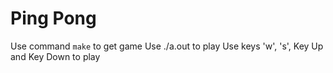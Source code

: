 # Ping Pong
Use command `make` to get game
Use ./a.out to play
Use keys 'w', 's', Key Up and Key Down to play
